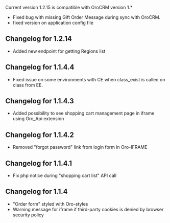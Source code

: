 Current version 1.2.15 is compatible with OroCRM version 1.*

- Fixed bug with missing Gift Order Message during sync with OroCRM. 
- fixed version on application config file

## Changelog for 1.2.14

 - Added new endpoint for getting Regions list

## Changelog for 1.1.4.4

 - Fixed issue on some environments with CE when class_exist is called on class from EE.
 
## Changelog for 1.1.4.3

 - Added possibility to see shopping cart management page in iframe using Oro_Api extension 

## Changelog for 1.1.4.2

 - Removed "forgot password" link from login form in Oro-IFRAME

## Changelog for 1.1.4.1

 - Fix php notice during "shopping cart list" API call

## Changelog for 1.1.4

 - "Order form" styled with Oro-styles
 - Warning message for iframe if third-party cookies is denied by browser security policy
